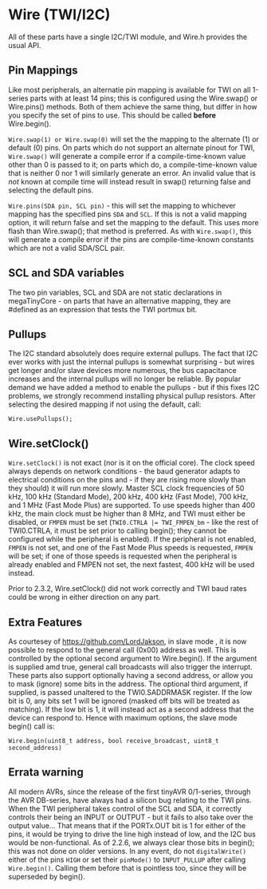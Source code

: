 # Wire (TWI/I2C)
All of these parts have a single I2C/TWI module, and Wire.h provides the usual API.

## Pin Mappings
Like most peripherals, an alternatie pin mapping is available for TWI on all 1-series parts with at least 14 pins; this is configured using the Wire.swap() or Wire.pins() methods. Both of them achieve the same thing, but differ in how you specify the set of pins to use. This should be called **before** Wire.begin().

`Wire.swap(1) or Wire.swap(0)` will set the the mapping to the alternate (1) or default (0) pins. On parts which do not support an alternate pinout for TWI, `Wire.swap()` will generate a compile error if a compile-time-known value other than 0 is passed to it; on parts which do, a compile-time-known value that is neither 0 nor 1 will similarly generate an error. An invalid value that is *not* known at compile time will instead result in swap() returning false and selecting the default pins.

`Wire.pins(SDA pin, SCL pin)` - this will set the mapping to whichever mapping has the specified pins `SDA` and `SCL`. If this is not a valid mapping option, it will return false and set the mapping to the default. This uses more flash than Wire.swap(); that method is preferred. As with `Wire.swap()`, this will generate a compile error if the pins are compile-time-known constants which are not a valid SDA/SCL pair.

## SCL and SDA variables
The two pin variables, SCL and SDA are not static declarations in megaTinyCore - on parts that have an alternative mapping, they are #defined as an expression that tests the TWI portmux bit.

## Pullups
The I2C standard absolutely does require external pullups. The fact that I2C ever works with just the internal pullups is somewhat surprising - but wires get longer and/or slave devices more numerous, the bus capacitance increases and the internal pullups will no longer be reliable. By popular demand we have added a method to enable the pullups - but if this fixes I2C problems, we strongly recommend installing physical pullup resistors. After selecting the desired mapping if not using the default, call:
```
Wire.usePullups();
```

## Wire.setClock()
`Wire.setClock()` is not exact (nor is it on the official core). The clock speed always depends on network conditions - the baud generator adapts to electrical conditions on the pins and - if they are rising more slowly than they should) it will run more slowly. Master SCL clock frequencies of 50 kHz, 100 kHz (Standard Mode), 200 kHz, 400 kHz (Fast Mode), 700 kHz, and 1 MHz (Fast Mode Plus) are supported. To use speeds higher than 400 kHz, the main clock must be higher than 8 MHz, and TWI must either be disabled, or `FMPEN` must be set (`TWI0.CTRLA |= TWI_FMPEN_bm` - like the rest of TWI0.CTRLA, it must be set prior to calling begin(); they cannot be configured while the peripheral is enabled). If the peripheral is not enabled, `FMPEN` is not set, and one of the Fast Mode Plus speeds is requested, `FMPEN` will be set; if one of those speeds is requested when the peripheral is already enabled and FMPEN not set, the next fastest, 400 kHz will be used instead.

Prior to 2.3.2, Wire.setClock() did not work correctly and TWI baud rates could be wrong in either direction on any part.

## Extra Features
As courtesey of https://github.com/LordJakson, in slave mode , it is now possible to respond to the general call (0x00) address as well. This is controlled by the optional second argument to Wire.begin(). If the argument is supplied amd true, general call broadcasts will also trigger the interrupt. These parts also support optionally having a second address, or allow you to mask (ignore) some bits in the address. The optional third argument, if supplied, is passed unaltered to the TWI0.SADDRMASK register. If the low bit is 0, any bits set 1 will be ignored (masked off bits will be treated as matching). If the low bit is 1, it will instead act as a second address that the device can respond to. Hence with maximum options, the slave mode begin() call is:
```
Wire.begin(uint8_t address, bool receive_broadcast, uint8_t second_address)
```

## Errata warning
All modern AVRs, since the release of the first tinyAVR 0/1-series, through the AVR DB-series, have always had a silicon bug relating to the TWI pins. When the TWI peripheral takes control of the SCL and SDA, it correctly controls their being an INPUT or OUTPUT - but it fails to also take over the output value... That means that if the PORTx.OUT bit is 1 for either of the pins, it would be trying to drive the line high instead of low, and the I2C bus would be non-functional. As of 2.2.6, we always clear those bits in begin(); this was not done on older versions. In any event, do not `digitalWrite()` either of the pins  `HIGH` or set their `pinMode()` to `INPUT_PULLUP` after calling `Wire.begin()`. Calling them before that is pointless too, since they will be superseded by begin().
